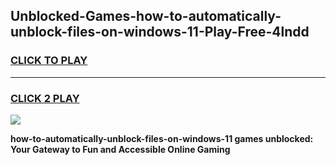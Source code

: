 
## Unblocked-Games-how-to-automatically-unblock-files-on-windows-11-Play-Free-4lndd
<h3>
<a href="https://premium76.site?title=how-to-automatically-unblock-files-on-windows-11&ref=23A">CLICK TO PLAY</a></h3>
<hr>

<h3>
<a href="https://premium76.site?title=how-to-automatically-unblock-files-on-windows-11&ref=23A">CLICK 2 PLAY</a>
  
</h3>

<a href="https://premium76.site?title=how-to-automatically-unblock-files-on-windows-11&ref=23A"><img src="https://clearcache.store/games.png"></a>


**how-to-automatically-unblock-files-on-windows-11 games unblocked: Your Gateway to Fun and Accessible Online Gaming**
